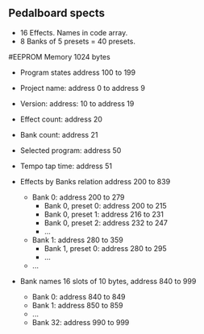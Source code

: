 Pedalboard spects
-----------------
- 16 Effects. Names in code array.
- 8 Banks of 5 presets = 40 presets.

#EEPROM Memory 
1024 bytes

- Program states
address 100 to 199
 - Project name: address 0 to address 9
 - Version: address: 10 to address 19
 - Effect count: address 20
 - Bank count: address 21
 - Selected program: address 50
 - Tempo tap time: address 51
  
- Effects by Banks relation
  address 200 to 839
  - Bank 0: address 200 to 279
    - Bank 0, preset 0: address 200 to 215
    - Bank 0, preset 1: address 216 to 231
    - Bank 0, preset 2: address 232 to 247
    - ...
  - Bank 1: address 280 to 359 
    - Bank 1, preset 0: address 280 to 295
    - ...
  - ...
  
- Bank names
  16 slots of 10 bytes, address 840 to 999
  - Bank 0: address 840 to 849
  - Bank 1: address 850 to 859
  - ...
  - Bank 32: address 990 to 999
  
